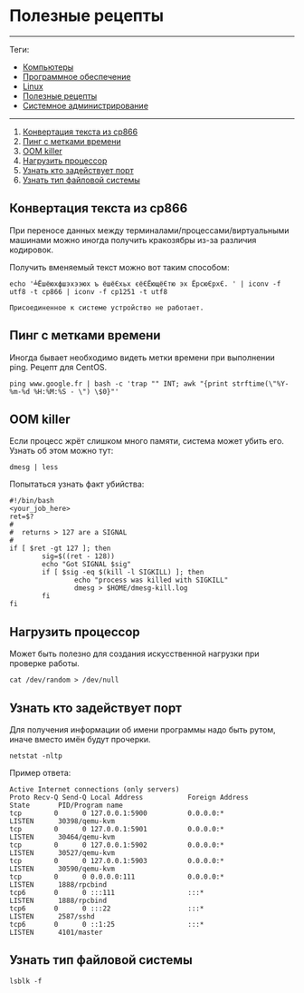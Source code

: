 # Полезные рецепты



---

Теги:

- [Компьютеры](../../_tags/компьютеры.md)
- [Программное обеспечение](../../_tags/программное%20обеспечение.md)
- [Linux](../../_tags/linux.md)
- [Полезные рецепты](../../_tags/полезные%20рецепты.md)
- [Системное администрирование](../../_tags/системное%20администрирование.md)

---

1. [Конвертация текста из cp866](#Конвертация-текста-из-cp866)
1. [Пинг с метками времени](#Пинг-с-метками-времени)
1. [OOM killer](#OOM-killer)
1. [Нагрузить процессор](#Нагрузить-процессор)
1. [Узнать кто задействует порт](#Узнать-кто-задействует-порт)
1. [Узнать тип файловой системы](#Узнать-тип-файловой-системы)

## Конвертация текста из cp866

При переносе данных между терминалами/процессами/виртуальными машинами можно
иногда получить кракозябры из-за различия кодировок.

Получить вменяемый текст можно вот таким способом:

```shell
echo '╧Ёшёюхфшэхээюх ъ ёшёЄхьх єёЄЁющёЄтю эх ЁрсюЄрхЄ. ' | iconv -f utf8 -t cp866 | iconv -f cp1251 -t utf8
```

```shell
Присоединенное к системе устройство не работает.
```

## Пинг с метками времени

Иногда бывает необходимо видеть метки времени при выполнении ping. Рецепт для
CentOS.

```shell
ping www.google.fr | bash -c 'trap "" INT; awk "{print strftime(\"%Y-%m-%d %H:%M:%S - \") \$0}"'
```

## OOM killer

Если процесс жрёт слишком много памяти, система может убить его. Узнать об этом
можно тут:

```shell
dmesg | less
```

Попытаться узнать факт убийства:

```shell
#!/bin/bash
<your_job_here>
ret=$?
#
#  returns > 127 are a SIGNAL
#
if [ $ret -gt 127 ]; then
        sig=$((ret - 128))
        echo "Got SIGNAL $sig"
        if [ $sig -eq $(kill -l SIGKILL) ]; then
                echo "process was killed with SIGKILL"
                dmesg > $HOME/dmesg-kill.log
        fi
fi
```

## Нагрузить процессор

Может быть полезно для создания искусственной нагрузки при проверке работы.

```shell
cat /dev/random > /dev/null
```

## Узнать кто задействует порт

Для получения информации об имени программы надо быть рутом, иначе вместо имён
будут прочерки.

```shell
netstat -nltp
```

Пример ответа:

```shell
Active Internet connections (only servers)
Proto Recv-Q Send-Q Local Address           Foreign Address         State       PID/Program name
tcp        0      0 127.0.0.1:5900          0.0.0.0:*               LISTEN      30398/qemu-kvm
tcp        0      0 127.0.0.1:5901          0.0.0.0:*               LISTEN      30464/qemu-kvm
tcp        0      0 127.0.0.1:5902          0.0.0.0:*               LISTEN      30527/qemu-kvm
tcp        0      0 127.0.0.1:5903          0.0.0.0:*               LISTEN      30590/qemu-kvm
tcp        0      0 0.0.0.0:111             0.0.0.0:*               LISTEN      1888/rpcbind
tcp6       0      0 :::111                  :::*                    LISTEN      1888/rpcbind
tcp6       0      0 :::22                   :::*                    LISTEN      2587/sshd
tcp6       0      0 ::1:25                  :::*                    LISTEN      4101/master
```

## Узнать тип файловой системы

```shell
lsblk -f
```
